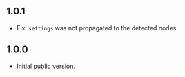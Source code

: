 ## 1.0.1

- Fix: `settings` was not propagated to the detected nodes.

## 1.0.0

- Initial public version.
